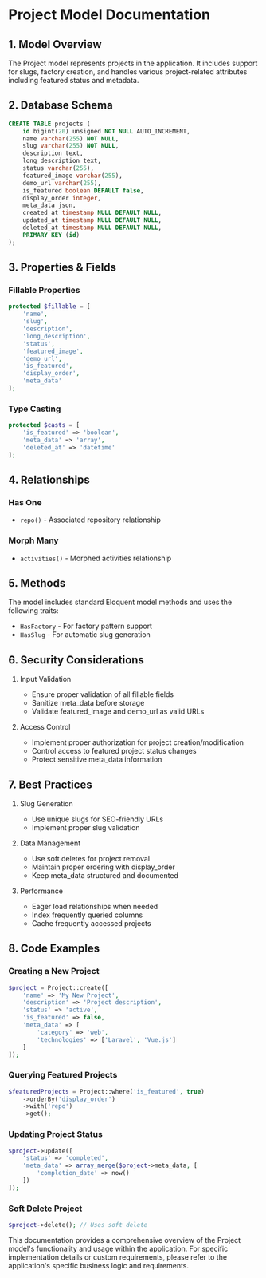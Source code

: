 # Project Model Documentation

## 1. Model Overview
The Project model represents projects in the application. It includes support for slugs, factory creation, and handles various project-related attributes including featured status and metadata.

## 2. Database Schema
```sql
CREATE TABLE projects (
    id bigint(20) unsigned NOT NULL AUTO_INCREMENT,
    name varchar(255) NOT NULL,
    slug varchar(255) NOT NULL,
    description text,
    long_description text,
    status varchar(255),
    featured_image varchar(255),
    demo_url varchar(255),
    is_featured boolean DEFAULT false,
    display_order integer,
    meta_data json,
    created_at timestamp NULL DEFAULT NULL,
    updated_at timestamp NULL DEFAULT NULL,
    deleted_at timestamp NULL DEFAULT NULL,
    PRIMARY KEY (id)
);
```

## 3. Properties & Fields

### Fillable Properties
```php
protected $fillable = [
    'name',
    'slug',
    'description',
    'long_description',
    'status',
    'featured_image',
    'demo_url',
    'is_featured',
    'display_order',
    'meta_data'
];
```

### Type Casting
```php
protected $casts = [
    'is_featured' => 'boolean',
    'meta_data' => 'array',
    'deleted_at' => 'datetime'
];
```

## 4. Relationships

### Has One
- `repo()` - Associated repository relationship

### Morph Many
- `activities()` - Morphed activities relationship

## 5. Methods

The model includes standard Eloquent model methods and uses the following traits:
- `HasFactory` - For factory pattern support
- `HasSlug` - For automatic slug generation

## 6. Security Considerations

1. Input Validation
   - Ensure proper validation of all fillable fields
   - Sanitize meta_data before storage
   - Validate featured_image and demo_url as valid URLs

2. Access Control
   - Implement proper authorization for project creation/modification
   - Control access to featured project status changes
   - Protect sensitive meta_data information

## 7. Best Practices

1. Slug Generation
   - Use unique slugs for SEO-friendly URLs
   - Implement proper slug validation

2. Data Management
   - Use soft deletes for project removal
   - Maintain proper ordering with display_order
   - Keep meta_data structured and documented

3. Performance
   - Eager load relationships when needed
   - Index frequently queried columns
   - Cache frequently accessed projects

## 8. Code Examples

### Creating a New Project
```php
$project = Project::create([
    'name' => 'My New Project',
    'description' => 'Project description',
    'status' => 'active',
    'is_featured' => false,
    'meta_data' => [
        'category' => 'web',
        'technologies' => ['Laravel', 'Vue.js']
    ]
]);
```

### Querying Featured Projects
```php
$featuredProjects = Project::where('is_featured', true)
    ->orderBy('display_order')
    ->with('repo')
    ->get();
```

### Updating Project Status
```php
$project->update([
    'status' => 'completed',
    'meta_data' => array_merge($project->meta_data, [
        'completion_date' => now()
    ])
]);
```

### Soft Delete Project
```php
$project->delete(); // Uses soft delete
```

This documentation provides a comprehensive overview of the Project model's functionality and usage within the application. For specific implementation details or custom requirements, please refer to the application's specific business logic and requirements.